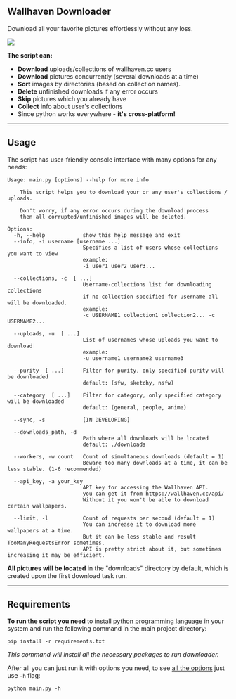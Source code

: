 Wallhaven Downloader
--
Download all your favorite pictures effortlessly without any loss.

![](https://w.wallhaven.cc/full/eo/wallhaven-eom7ml.png)

**The script can:**
  - **Download** uploads/collections of wallhaven.cc users
  - **Download** pictures concurrently (several downloads at a time)
  - **Sort** images by directories (based on collection names).
  - **Delete** unfinished downloads if any error occurs
  - **Skip** pictures which you already have
  - **Collect** info about user's collections
  - Since python works everywhere - **it's cross-platform!**

-----
Usage
-----
The script has user-friendly console interface with many options
for any needs:

```commandline
Usage: main.py [options] --help for more info

    This script helps you to download your or any user's collections / uploads.

    Don't worry, if any error occurs during the download process
    then all corrupted/unfinished images will be deleted.

Options:
  -h, --help            show this help message and exit
  --info, -i username [username ...]
                        Specifies a list of users whose collections you want to view
                        example:
                        -i user1 user2 user3...

  --collections, -c  [ ...]
                        Username-collections list for downloading collections
                        if no collection specified for username all will be downloaded.
                        example:
                        -c USERNAME1 collection1 collection2... -c USERNAME2...

  --uploads, -u  [ ...]
                        List of usernames whose uploads you want to download
                        example:
                        -u username1 username2 username3

  --purity  [ ...]      Filter for purity, only specified purity will be downloaded
                        default: (sfw, sketchy, nsfw)

  --category  [ ...]    Filter for category, only specified category will be downloaded
                        default: (general, people, anime)

  --sync, -s            [IN DEVELOPING]

  --downloads_path, -d
                        Path where all downloads will be located
                        default: ./downloads

  --workers, -w count   Count of simultaneous downloads (default = 1)
                        Beware too many downloads at a time, it can be less stable. (1-6 recommended)

  --api_key, -a your_key
                        API key for accessing the Wallhaven API.
                        you can get it from https://wallhaven.cc/api/
                        Without it you won't be able to download certain wallpapers.

  --limit, -l           Count of requests per second (default = 1)
                        You can increase it to download more wallpapers at a time.
                        But it can be less stable and result TooManyRequestsError sometimes.
                        API is pretty strict about it, but sometimes increasing it may be efficient.
```
**All pictures will be located** in the "downloads" directory by default, 
which is created upon the first download task run.

------------
Requirements
------------
**To run the script you need** to install [python programming language](https://python.org)
in your system and run the following command in the main project directory:
```commandline
pip install -r requirements.txt
```
*This command will install all the necessary packages to run downloader.*


After all you can just run it with options you need, to see [all the
options](#usage) just use `-h` flag:
```commandline
python main.py -h 
```
